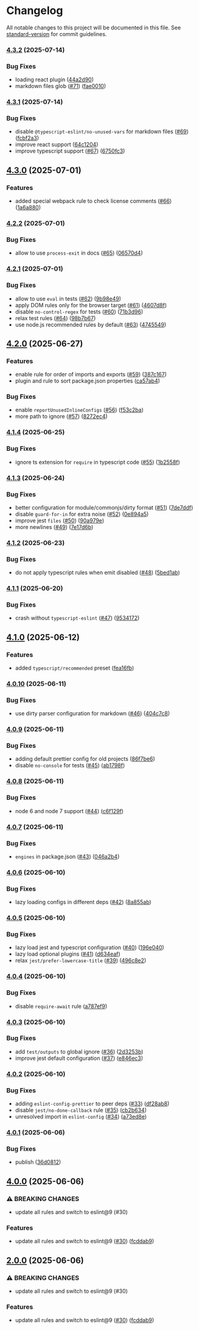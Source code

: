 # Changelog

All notable changes to this project will be documented in this file. See [standard-version](https://github.com/conventional-changelog/standard-version) for commit guidelines.

### [4.3.2](https://github.com/webpack/eslint-config-webpack/compare/v4.3.1...v4.3.2) (2025-07-14)


### Bug Fixes

* loading react plugin ([44a2d90](https://github.com/webpack/eslint-config-webpack/commit/44a2d9096f0276ffff8561a2dc5549094d4dfec1))
* markdown files glob ([#71](https://github.com/webpack/eslint-config-webpack/issues/71)) ([fae0010](https://github.com/webpack/eslint-config-webpack/commit/fae0010e081100639d7d6df3f9b33e04df682d31))

### [4.3.1](https://github.com/webpack/eslint-config-webpack/compare/v4.3.0...v4.3.1) (2025-07-14)


### Bug Fixes

* disable `@typescript-eslint/no-unused-vars` for markdown files ([#69](https://github.com/webpack/eslint-config-webpack/issues/69)) ([fcbf2a3](https://github.com/webpack/eslint-config-webpack/commit/fcbf2a346ca6b39b591733bf078f0f617ef6bbd3))
* improve react support ([64c1204](https://github.com/webpack/eslint-config-webpack/commit/64c12048e4e5e9b543b83fff15f66a0014cbb320))
* improve typescript support ([#67](https://github.com/webpack/eslint-config-webpack/issues/67)) ([6750fc3](https://github.com/webpack/eslint-config-webpack/commit/6750fc3b2fe46933b8ca86956e38855b0159de37))

## [4.3.0](https://github.com/webpack/eslint-config-webpack/compare/v4.2.2...v4.3.0) (2025-07-01)


### Features

* added special webpack rule to check license comments ([#66](https://github.com/webpack/eslint-config-webpack/issues/66)) ([1a6a880](https://github.com/webpack/eslint-config-webpack/commit/1a6a8800e1cd5618440ce2043f6b3ab7d3eb6e24))

### [4.2.2](https://github.com/webpack/eslint-config-webpack/compare/v4.2.1...v4.2.2) (2025-07-01)


### Bug Fixes

* allow to use `process-exit` in docs ([#65](https://github.com/webpack/eslint-config-webpack/issues/65)) ([06570d4](https://github.com/webpack/eslint-config-webpack/commit/06570d4927d610e465798e7c12d29939e2522cf7))

### [4.2.1](https://github.com/webpack/eslint-config-webpack/compare/v4.2.0...v4.2.1) (2025-07-01)


### Bug Fixes

* allow to use `eval` in tests ([#62](https://github.com/webpack/eslint-config-webpack/issues/62)) ([9b98e49](https://github.com/webpack/eslint-config-webpack/commit/9b98e496afaec20d6a60bf7e4d056d1464ddf035))
* apply DOM rules only for the browser target ([#61](https://github.com/webpack/eslint-config-webpack/issues/61)) ([4607d8f](https://github.com/webpack/eslint-config-webpack/commit/4607d8f71032530485ae285d9058eb975dbbdd1a))
* disable `no-control-regex` for tests ([#60](https://github.com/webpack/eslint-config-webpack/issues/60)) ([71b3d96](https://github.com/webpack/eslint-config-webpack/commit/71b3d96662c737f0bf787697d3a8464945395830))
* relax test rules ([#64](https://github.com/webpack/eslint-config-webpack/issues/64)) ([98b7b67](https://github.com/webpack/eslint-config-webpack/commit/98b7b67628bc98f6a0e3027c18228c218cb984f0))
* use node.js recommended rules by default ([#63](https://github.com/webpack/eslint-config-webpack/issues/63)) ([4745549](https://github.com/webpack/eslint-config-webpack/commit/4745549aa7d706146b57d2357b69da5930d439ee))

## [4.2.0](https://github.com/webpack/eslint-config-webpack/compare/v4.1.4...v4.2.0) (2025-06-27)


### Features

* enable rule for order of imports and exports ([#59](https://github.com/webpack/eslint-config-webpack/issues/59)) ([387c167](https://github.com/webpack/eslint-config-webpack/commit/387c167b288384371039214cf74213870014b63e))
* plugin and rule to sort package.json properties ([ca57ab4](https://github.com/webpack/eslint-config-webpack/commit/ca57ab4feb40a9d99f96136365ef5d8d4599536f))


### Bug Fixes

* enable `reportUnusedInlineConfigs` ([#56](https://github.com/webpack/eslint-config-webpack/issues/56)) ([f53c2ba](https://github.com/webpack/eslint-config-webpack/commit/f53c2ba8cceca47d7e0ffee04eed9eccc47d22de))
* more path to ignore ([#57](https://github.com/webpack/eslint-config-webpack/issues/57)) ([8272ec4](https://github.com/webpack/eslint-config-webpack/commit/8272ec4d1bd98e65d4bbe38a6003ee1f6dbccbfd))

### [4.1.4](https://github.com/webpack/eslint-config-webpack/compare/v4.1.3...v4.1.4) (2025-06-25)


### Bug Fixes

* ignore ts extension for `require` in typescript code ([#55](https://github.com/webpack/eslint-config-webpack/issues/55)) ([1b2558f](https://github.com/webpack/eslint-config-webpack/commit/1b2558f7a8c9c07c0ddfe85809d1392dc83f38be))

### [4.1.3](https://github.com/webpack/eslint-config-webpack/compare/v4.1.2...v4.1.3) (2025-06-24)


### Bug Fixes

* better configuration for module/commonjs/dirty format ([#51](https://github.com/webpack/eslint-config-webpack/issues/51)) ([7de7ddf](https://github.com/webpack/eslint-config-webpack/commit/7de7ddf4cfcde0f64b99a39813b42fb1bfa5f5b1))
* disable `guard-for-in` for extra noise ([#52](https://github.com/webpack/eslint-config-webpack/issues/52)) ([0e894a5](https://github.com/webpack/eslint-config-webpack/commit/0e894a5302daeb9959ca7dadbd73bc1e69bcd511))
* improve jest `files` ([#50](https://github.com/webpack/eslint-config-webpack/issues/50)) ([90a979e](https://github.com/webpack/eslint-config-webpack/commit/90a979eb4ab3c5303908a11b06cfb38855c3a9f0))
* more newlines ([#49](https://github.com/webpack/eslint-config-webpack/issues/49)) ([7e17d6b](https://github.com/webpack/eslint-config-webpack/commit/7e17d6b83f79b7216afd435d1fd9acf39742f8ac))

### [4.1.2](https://github.com/webpack/eslint-config-webpack/compare/v4.1.1...v4.1.2) (2025-06-23)


### Bug Fixes

* do not apply typescript rules when emit disabled ([#48](https://github.com/webpack/eslint-config-webpack/issues/48)) ([5bed1ab](https://github.com/webpack/eslint-config-webpack/commit/5bed1ab9e3a8c7c350e4a929efe4ac3001f58253))

### [4.1.1](https://github.com/webpack/eslint-config-webpack/compare/v4.1.0...v4.1.1) (2025-06-20)


### Bug Fixes

* crash without `typescript-eslint` ([#47](https://github.com/webpack/eslint-config-webpack/issues/47)) ([9534172](https://github.com/webpack/eslint-config-webpack/commit/95341721e3c8a6588deb9787a97a97d5dcefed52))

## [4.1.0](https://github.com/webpack/eslint-config-webpack/compare/v4.0.10...v4.1.0) (2025-06-12)


### Features

* added `typescript/recommended` preset ([fea16fb](https://github.com/webpack/eslint-config-webpack/commit/fea16fbf6b1e789fd49fac270aed912988b71793))

### [4.0.10](https://github.com/webpack/eslint-config-webpack/compare/v4.0.9...v4.0.10) (2025-06-11)


### Bug Fixes

* use dirty parser configuration for markdown ([#46](https://github.com/webpack/eslint-config-webpack/issues/46)) ([404c7c8](https://github.com/webpack/eslint-config-webpack/commit/404c7c867f6e180e56521219bebecd5f63c584fb))

### [4.0.9](https://github.com/webpack/eslint-config-webpack/compare/v4.0.8...v4.0.9) (2025-06-11)


### Bug Fixes

* adding default prettier config for old projects ([86f7be6](https://github.com/webpack/eslint-config-webpack/commit/86f7be6aa2643d181c767246eda50fa654d46a4c))
* disable `no-console` for tests ([#45](https://github.com/webpack/eslint-config-webpack/issues/45)) ([ab1798f](https://github.com/webpack/eslint-config-webpack/commit/ab1798f77881a2dec90191c3d8488900d1d53320))

### [4.0.8](https://github.com/webpack/eslint-config-webpack/compare/v4.0.7...v4.0.8) (2025-06-11)


### Bug Fixes

* node 6 and node 7 support ([#44](https://github.com/webpack/eslint-config-webpack/issues/44)) ([c6f129f](https://github.com/webpack/eslint-config-webpack/commit/c6f129f069ba56bb1c31c2debcf9575f6a846abb))

### [4.0.7](https://github.com/webpack/eslint-config-webpack/compare/v4.0.6...v4.0.7) (2025-06-11)


### Bug Fixes

* `engines` in package.json ([#43](https://github.com/webpack/eslint-config-webpack/issues/43)) ([046a2b4](https://github.com/webpack/eslint-config-webpack/commit/046a2b40499c9f30c1df2f73aee1eb1c21b061d2))

### [4.0.6](https://github.com/webpack/eslint-config-webpack/compare/v4.0.5...v4.0.6) (2025-06-10)


### Bug Fixes

* lazy loading configs in different deps ([#42](https://github.com/webpack/eslint-config-webpack/issues/42)) ([8a855ab](https://github.com/webpack/eslint-config-webpack/commit/8a855abe8aa8210316a835c1b84675838424a452))

### [4.0.5](https://github.com/webpack/eslint-config-webpack/compare/v4.0.4...v4.0.5) (2025-06-10)


### Bug Fixes

* lazy load jest and typescript configuration ([#40](https://github.com/webpack/eslint-config-webpack/issues/40)) ([196e040](https://github.com/webpack/eslint-config-webpack/commit/196e040fff0661633070fab57c57dd2baa486d09))
* lazy load optional plugins ([#41](https://github.com/webpack/eslint-config-webpack/issues/41)) ([d634eaf](https://github.com/webpack/eslint-config-webpack/commit/d634eaf555be2b68a7b7079d8a928804b1589bdb))
* relax `jest/prefer-lowercase-title` ([#39](https://github.com/webpack/eslint-config-webpack/issues/39)) ([496c8e2](https://github.com/webpack/eslint-config-webpack/commit/496c8e2ff1b4337a65325568ce93596b99732572))

### [4.0.4](https://github.com/webpack/eslint-config-webpack/compare/v4.0.3...v4.0.4) (2025-06-10)


### Bug Fixes

* disable `require-await` rule ([a787ef9](https://github.com/webpack/eslint-config-webpack/commit/a787ef96d293382b90a0c0e107ebc037d64b2204))

### [4.0.3](https://github.com/webpack/eslint-config-webpack/compare/v4.0.2...v4.0.3) (2025-06-10)


### Bug Fixes

* add `test/outputs` to global ignore ([#36](https://github.com/webpack/eslint-config-webpack/issues/36)) ([2d3253b](https://github.com/webpack/eslint-config-webpack/commit/2d3253bf0a3156d360e5c84bb894abc74969dbc3))
* improve jest default configuration ([#37](https://github.com/webpack/eslint-config-webpack/issues/37)) ([e846ec3](https://github.com/webpack/eslint-config-webpack/commit/e846ec360179cc8551212714470ce3ad38d2a1b8))

### [4.0.2](https://github.com/webpack/eslint-config-webpack/compare/v4.0.1...v4.0.2) (2025-06-10)


### Bug Fixes

* adding `eslint-config-prettier` to peer deps ([#33](https://github.com/webpack/eslint-config-webpack/issues/33)) ([df28ab8](https://github.com/webpack/eslint-config-webpack/commit/df28ab8bd7c9a269ba35a8ff4fe1d9cd6d641998))
* disable `jest/no-done-callback` rule ([#35](https://github.com/webpack/eslint-config-webpack/issues/35)) ([cb2b634](https://github.com/webpack/eslint-config-webpack/commit/cb2b6342f66d9fc9c57bd99f07e53b3528941b07))
* unresolved import in `eslint-config` ([#34](https://github.com/webpack/eslint-config-webpack/issues/34)) ([a73ed8e](https://github.com/webpack/eslint-config-webpack/commit/a73ed8e6bba2dd76540f3af4e31aabdeb6e958dc))

### [4.0.1](https://github.com/webpack/eslint-config-webpack/compare/v4.0.0...v4.0.1) (2025-06-06)


### Bug Fixes

* publish ([36d0812](https://github.com/webpack/eslint-config-webpack/commit/36d0812ea29472e1ab9a8ea0e279199a1a7e94f8))

## [4.0.0](https://github.com/webpack/eslint-config-webpack/compare/v3.0.0...v4.0.0) (2025-06-06)


### ⚠ BREAKING CHANGES

* update all rules and switch to eslint@9 (#30)

### Features

* update all rules and switch to eslint@9 ([#30](https://github.com/webpack/eslint-config-webpack/issues/30)) ([fcddab9](https://github.com/webpack/eslint-config-webpack/commit/fcddab9409e5fa03d7062160d2c4b6842b332049))

## [2.0.0](https://github.com/webpack/eslint-config-webpack/compare/v3.0.0...v2.0.0) (2025-06-06)


### ⚠ BREAKING CHANGES

* update all rules and switch to eslint@9 (#30)

### Features

* update all rules and switch to eslint@9 ([#30](https://github.com/webpack/eslint-config-webpack/issues/30)) ([fcddab9](https://github.com/webpack/eslint-config-webpack/commit/fcddab9409e5fa03d7062160d2c4b6842b332049))
